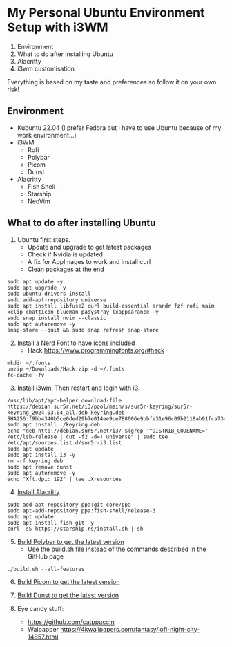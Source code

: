 # My Personal Ubuntu Environment Setup with i3WM
1. Environment
2. What to do after installing Ubuntu
3. Alacritty
4. i3wm customisation

Everything is based on my taste and preferences so follow it on your own risk!  

## Environment
- Kubuntu 22.04 (I prefer Fedora but I have to use Ubuntu because of my work environment...)
- i3WM
    - Rofi
    - Polybar
    - Picom
    - Dunst
- Alacritty
    - Fish Shell
    - Starship
    - NeoVim

## What to do after installing Ubuntu
1. Ubuntu first steps.
    - Update and upgrade to get latest packages
    - Check if Nvidia is updated
    - A fix for AppImages to work and install curl
    - Clean packages at the end
```shell
sudo apt update -y
sudo apt upgrade -y
sudo ubuntu-drivers install
sudo add-apt-repository universe
sudo apt install libfuse2 curl build-essential arandr fzf rofi maim xclip cbatticon blueman pasystray lxappearance -y
sudo snap install nvim --classic
sudo apt autoremove -y
snap-store --quit && sudo snap refresh snap-store
```  

2. [Install a Nerd Font to have icons included](https://www.nerdfonts.com/font-downloads)
    - Hack https://www.programmingfonts.org/#hack
```shell
mkdir ~/.fonts
unzip ~/Downloads/Hack.zip -d ~/.fonts
fc-cache -fv
```  

3. [Install i3wm](https://i3wm.org/docs/repositories.html). Then restart and login with i3.
```shell
/usr/lib/apt/apt-helper download-file https://debian.sur5r.net/i3/pool/main/s/sur5r-keyring/sur5r-keyring_2024.03.04_all.deb keyring.deb SHA256:f9bb4340b5ce0ded29b7e014ee9ce788006e9bbfe31e96c09b2118ab91fca734
sudo apt install ./keyring.deb
echo "deb http://debian.sur5r.net/i3/ $(grep '^DISTRIB_CODENAME=' /etc/lsb-release | cut -f2 -d=) universe" | sudo tee /etc/apt/sources.list.d/sur5r-i3.list
sudo apt update
sudo apt install i3 -y
rm -rf keyring.deb
sudo apt remove dunst
sudo apt autoremove -y
echo "Xft.dpi: 192" | tee .Xresources
```  

4. [Install Alacritty](https://github.com/alacritty/alacritty/blob/master/INSTALL.md)
```shell
sudo add-apt-repository ppa:git-core/ppa
sudo apt-add-repository ppa:fish-shell/release-3
sudo apt update
sudo apt install fish git -y
curl -sS https://starship.rs/install.sh | sh
```  

5. [Build Polybar to get the latest version](https://github.com/polybar/polybar/wiki/Compiling)
    - Use the build.sh file instead of the commands described in the GitHub page
```shell
./build.sh --all-features
```  

6. [Build Picom to get the latest version](https://github.com/yshui/picom/tree/stable/11)

7. [Build Dunst to get the latest version](https://github.com/dunst-project/dunst)

8. Eye candy stuff:
    - https://github.com/catppuccin
    - Walpapper https://4kwallpapers.com/fantasy/lofi-night-city-14857.html